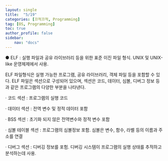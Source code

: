```yaml
---
layout: single
title:  "5/19"
categories: [끄적끄적, Programming]
tag: [OS, Programming]
toc: true
author_profile: false
sidebar:
    nav: "docs"
---
```


● ELF : 실행 파일과 공유 라이브러리 등을 위한 표준 이진 파일 형식. UNIX 및 UNIX-like 운영체제에서 사용.

ELF 파일형식은 실행 가능한 프로그램, 공유 라이브러리, 객체 파일 등을 포함할 수 있다. ELF 파일은 섹션으로 구성되어 있으며, 섹션은 코드, 데이터, 심볼, 디버그 정보 등과 같은 프로그램의 다양한 부분을 나타낸다.

   · 코드 섹션 : 프로그램의 실행 코드

   · 데이터 섹션 : 전역 변수 및 정적 데이터 포함

   · BSS 섹션 : 초기화 되지 않은 전역변수와 정적 변수 포함

   · 심볼 테이블 섹션 : 프로그램의 심볼정보 포함. 심볼은 변수, 함수, 라벨 등의 이름과 주소를 연결

   · 디버그 섹션 : 디버깅 정보를 포험. 디버깅 시스템이 프로그램의 실행 상태를 추적하고 분석하는데 사용.